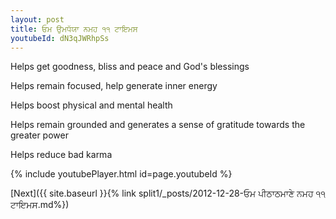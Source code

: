 ```yaml
---
layout: post
title: ਓਮ ਉਮਧੱਯਾ ਨਮਹ ੧੧ ਟਾਇਮਸ
youtubeId: dN3qJWRhpSs
---
```

 
 
Helps get goodness, bliss and peace and God's blessings
 
Helps remain focused, help generate inner energy 
 
Helps boost physical and mental health 
 
Helps remain grounded and generates a sense of gratitude towards the greater power 
 
Helps reduce bad karma
 
 
 
 


{% include youtubePlayer.html id=page.youtubeId %}
 
[Next]({{ site.baseurl }}{% link  split1/_posts/2012-12-28-ਓਮ ਪੀਠਾਠਮਾਣੇ ਨਮਹ ੧੧ ਟਾਇਮਸ.md%})
 
